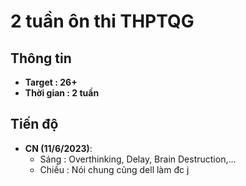 # 2 tuần ôn thi THPTQG

## Thông tin
- **Target : 26+**
- **Thời gian : 2 tuần**

## Tiến độ

- **CN (11/6/2023)**: 
  - Sáng : Overthinking, Delay, Brain Destruction,...
  - Chiều : Nói chung cũng dell làm đc j 


